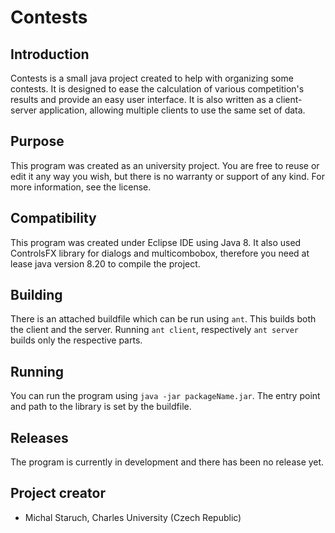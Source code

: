 Contests
=======

## Introduction

Contests is a small java project created to help with organizing some contests. It is designed to ease the calculation of various competition's results and provide an easy user interface. It is also written as a client-server application, allowing multiple clients to use the same set of data.

## Purpose

This program was created as an university project. You are free to reuse or edit it any way you wish, but there is no warranty or support of any kind. For more information, see the license.

## Compatibility

This program was created under Eclipse IDE using Java 8. It also used ControlsFX library for dialogs and multicombobox, therefore you need at lease java version 8.20 to compile the project.

## Building

There is an attached buildfile which can be run using `ant`. This builds both the client and the server. Running `ant client`, respectively `ant server` builds only the respective parts.

## Running

You can run the program using `java -jar packageName.jar`. The entry point and path to the library is set by the buildfile.

## Releases

The program is currently in development and there has been no release yet.

## Project creator

- Michal Staruch, Charles University (Czech Republic)
